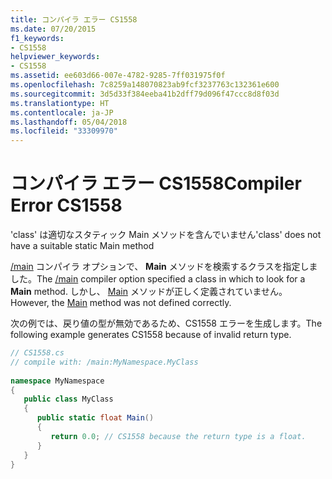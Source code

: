 ```yaml
---
title: コンパイラ エラー CS1558
ms.date: 07/20/2015
f1_keywords:
- CS1558
helpviewer_keywords:
- CS1558
ms.assetid: ee603d66-007e-4782-9285-7ff031975f0f
ms.openlocfilehash: 7c8259a148070823ab9fcf3237763c132361e600
ms.sourcegitcommit: 3d5d33f384eeba41b2dff79d096f47ccc8d8f03d
ms.translationtype: HT
ms.contentlocale: ja-JP
ms.lasthandoff: 05/04/2018
ms.locfileid: "33309970"
---
```

# <a name="compiler-error-cs1558"></a><span data-ttu-id="0d1ca-102">コンパイラ エラー CS1558</span><span class="sxs-lookup"><span data-stu-id="0d1ca-102">Compiler Error CS1558</span></span>
<span data-ttu-id="0d1ca-103">'class' は適切なスタティック Main メソッドを含んでいません</span><span class="sxs-lookup"><span data-stu-id="0d1ca-103">'class' does not have a suitable static Main method</span></span>  
  
 <span data-ttu-id="0d1ca-104">[/main](../../csharp/language-reference/compiler-options/main-compiler-option.md) コンパイラ オプションで、 **Main** メソッドを検索するクラスを指定しました。</span><span class="sxs-lookup"><span data-stu-id="0d1ca-104">The [/main](../../csharp/language-reference/compiler-options/main-compiler-option.md) compiler option specified a class in which to look for a **Main** method.</span></span> <span data-ttu-id="0d1ca-105">しかし、 [Main](../../csharp/programming-guide/main-and-command-args/index.md) メソッドが正しく定義されていません。</span><span class="sxs-lookup"><span data-stu-id="0d1ca-105">However, the [Main](../../csharp/programming-guide/main-and-command-args/index.md) method was not defined correctly.</span></span>  
  
 <span data-ttu-id="0d1ca-106">次の例では、戻り値の型が無効であるため、CS1558 エラーを生成します。</span><span class="sxs-lookup"><span data-stu-id="0d1ca-106">The following example generates CS1558 because of invalid return type.</span></span>  
  
```csharp  
// CS1558.cs  
// compile with: /main:MyNamespace.MyClass  
  
namespace MyNamespace  
{  
   public class MyClass  
   {  
      public static float Main()   
      {  
         return 0.0; // CS1558 because the return type is a float.  
      }  
   }  
}  
```
